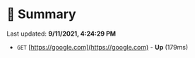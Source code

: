 # 📖 Summary
Last updated: **9/11/2021, 4:24:29 PM**

- `GET` [https://google.com](https://google.com) - **Up** (179ms)
